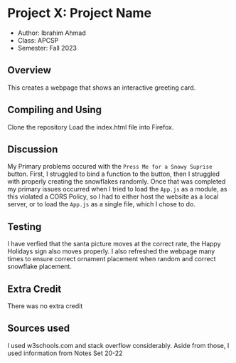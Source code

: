 # Project X: Project Name

- Author: Ibrahim Ahmad
- Class: APCSP
- Semester: Fall 2023

## Overview

This creates a webpage that shows an interactive greeting card.

## Compiling and Using

Clone the repository
Load the index.html file into Firefox.

## Discussion

My Primary problems occured with the `Press Me for a Snowy Suprise` button. First, I struggled to bind a function to the button, then I struggled with properly creating the snowflakes randomly. Once that was completed my primary issues occurred when I tried to load the `App.js` as a module, as this violated a CORS Policy, so I had to either host the website as a local server, or to load the `App.js` as a single file, which I chose to do.

## Testing

I have verfied that the santa picture moves at the correct rate, the Happy Holidays sign also moves properly. I also refreshed the webpage many times to ensure correct ornament placement when random and correct snowflake placement.

## Extra Credit

There was no extra credit

## Sources used

I used w3schools.com and stack overflow considerably. Aside from those, I used information from Notes Set 20-22
